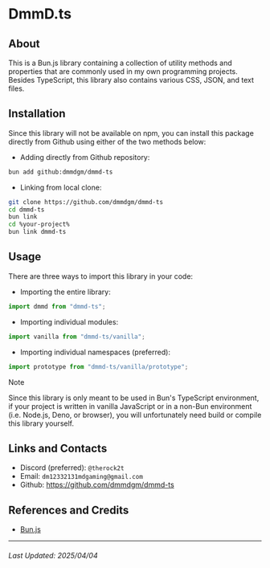 # DmmD.ts

## About
This is a Bun.js library containing a collection of utility methods and properties that are commonly used in my own
programming projects. Besides TypeScript, this library also contains various CSS, JSON, and text files.

## Installation
Since this library will not be available on npm, you can install this package directly from Github using either of the
two methods below:

- Adding directly from Github repository:

```sh
bun add github:dmmdgm/dmmd-ts
```

- Linking from local clone:

```sh
git clone https://github.com/dmmdgm/dmmd-ts
cd dmmd-ts
bun link
cd %your-project%
bun link dmmd-ts
```

## Usage
There are three ways to import this library in your code:

- Importing the entire library:

```ts
import dmmd from "dmmd-ts";
```

- Importing individual modules:

```ts
import vanilla from "dmmd-ts/vanilla";
```

- Importing individual namespaces (preferred):

```ts
import prototype from "dmmd-ts/vanilla/prototype";
```

> [!NOTE]
> Since this library is only meant to be used in Bun's TypeScript environment, if your project is written in vanilla
> JavaScript or in a non-Bun environment (i.e. Node.js, Deno, or browser), you will unfortunately need build or compile
> this library yourself.

## Links and Contacts
- Discord (preferred): `@therock2t`
- Email: `dm12332131mdgaming@gmail.com`
- Github: https://github.com/dmmdgm/dmmd-ts

## References and Credits
- [Bun.js](https://bun.sh/)

---

###### Last Updated: 2025/04/04
